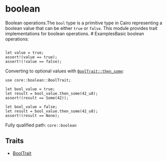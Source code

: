 # boolean

Boolean operations.The `bool` type is a primitive type in Cairo representing a boolean value that can be either `true` or `false`. This module provides trait implementations for boolean operations.  # ExamplesBasic boolean operations:
```cairo

let value = true;
assert!(value == true);
assert!(!value == false);
```
Converting to optional values with [`BoolTrait::then_some`](`BoolTrait::then_some`):
```cairo
use core::boolean::BoolTrait;

let bool_value = true;
let result = bool_value.then_some(42_u8);
assert!(result == Some(42));

let bool_value = false;
let result = bool_value.then_some(42_u8);
assert!(result == None);
```

Fully qualified path: `core::boolean`

## Traits

- [BoolTrait](./core-boolean-BoolTrait.md)

